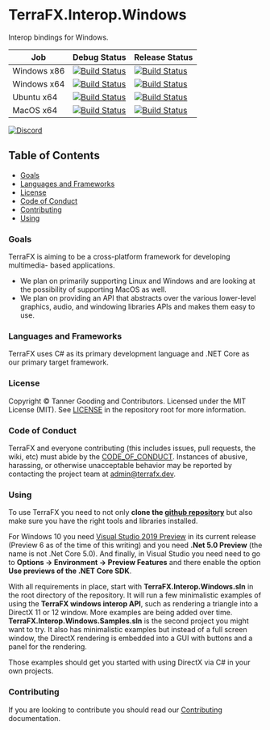 # TerraFX.Interop.Windows

Interop bindings for Windows.

| Job | Debug Status | Release Status |
| --- | ------------ | -------------- |
| Windows x86 | [![Build Status](https://ci.terrafx.dev/_apis/build/status/terrafx.terrafx.interop.windows-ci?branchName=master&jobName=windows_debug_x86)](https://ci.terrafx.dev/_build/latest?definitionId=12&branchName=master) | [![Build Status](https://ci.terrafx.dev/_apis/build/status/terrafx.terrafx.interop.windows-ci?branchName=master&jobName=windows_release_x86)](https://ci.terrafx.dev/_build/latest?definitionId=12&branchName=master) |
| Windows x64 | [![Build Status](https://ci.terrafx.dev/_apis/build/status/terrafx.terrafx.interop.windows-ci?branchName=master&jobName=windows_debug_x64)](https://ci.terrafx.dev/_build/latest?definitionId=12&branchName=master) | [![Build Status](https://ci.terrafx.dev/_apis/build/status/terrafx.terrafx.interop.windows-ci?branchName=master&jobName=windows_release_x64)](https://ci.terrafx.dev/_build/latest?definitionId=12&branchName=master) |
| Ubuntu x64 | [![Build Status](https://ci.terrafx.dev/_apis/build/status/terrafx.terrafx.interop.windows-ci?branchName=master&jobName=ubuntu_debug_x64)](https://ci.terrafx.dev/_build/latest?definitionId=12&branchName=master) | [![Build Status](https://ci.terrafx.dev/_apis/build/status/terrafx.terrafx.interop.windows-ci?branchName=master&jobName=ubuntu_release_x64)](https://ci.terrafx.dev/_build/latest?definitionId=12&branchName=master) |
| MacOS x64 | [![Build Status](https://ci.terrafx.dev/_apis/build/status/terrafx.terrafx.interop.windows-ci?branchName=master&jobName=macos_debug_x64)](https://ci.terrafx.dev/_build/latest?definitionId=12&branchName=master) | [![Build Status](https://ci.terrafx.dev/_apis/build/status/terrafx.terrafx.interop.windows-ci?branchName=master&jobName=macos_release_x64)](https://ci.terrafx.dev/_build/latest?definitionId=12&branchName=master) |

[![Discord](https://img.shields.io/discord/593547387457372212.svg?label=Discord&style=plastic)](https://discord.terrafx.dev/)

## Table of Contents

* [Goals](#goals)
* [Languages and Frameworks](#languages-and-frameworks)
* [License](#license)
* [Code of Conduct](#code-of-conduct)
* [Contributing](#contributing)
* [Using](#using)

### Goals

TerraFX is aiming to be a cross-platform framework for developing multimedia-
based applications.

* We plan on primarily supporting Linux and Windows and are looking at the
  possibility of supporting MacOS as well.
* We plan on providing an API that abstracts over the various lower-level
  graphics, audio, and windowing libraries APIs and makes them easy to use.

### Languages and Frameworks

TerraFX uses C# as its primary development language and .NET Core as our primary target framework.

### License

Copyright © Tanner Gooding and Contributors. Licensed under the MIT License
(MIT). See [LICENSE](../LICENSE.md) in the repository root for more information.

### Code of Conduct

TerraFX and everyone contributing (this includes issues, pull requests, the
wiki, etc) must abide by the [CODE_OF_CONDUCT](CODE_OF_CONDUCT.md).
Instances of abusive, harassing, or otherwise unacceptable behavior may be
reported by contacting the project team at admin@terrafx.dev.

### Using 
To use TerraFX you need to not only 
**clone the [github repository](https://github.com/terrafx/terrafx.interop.windows)** 
but also make sure you have the right tools and libraries installed. 

For Windows 10 you need 
[Visual Studio 2019 Preview](https://visualstudio.microsoft.com/vs/preview/) 
in its current release (Preview 6 as of the time of this writing) and you need 
**.Net 5.0 Preview** (the name is not .Net Core 5.0). 
And finally, in Visual Studio you need need to go to 
**Options -> Environment -> Preview Features** 
and there enable the option **Use previews of the .NET Core SDK**.

With all requirements in place, start with **TerraFX.Interop.Windows.sln** 
in the root directory of the repository. 
It will run a few minimalistic examples of using the **TerraFX windows interop API**, 
such as rendering a triangle into a DirectX 11 or 12 window. 
More examples are being added over time.  
**TerraFX.Interop.Windows.Samples.sln** is the second project you might want to try. 
It also has minimalistic examples but instead of a full screen window, 
the DirectX rendering is embedded into a GUI with buttons and a panel for the rendering.

Those examples should get you started with using DirectX via C# in your own projects.

### Contributing

If you are looking to contribute you should read our
[Contributing](CONTRIBUTING.md) documentation.


